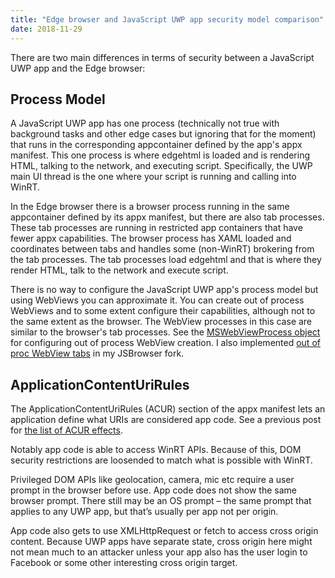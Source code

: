 ```yaml
---
title: "Edge browser and JavaScript UWP app security model comparison"
date: 2018-11-29
---
```

<div xmlns="http://www.w3.org/1999/xhtml"><div><p>
    There are two main differences in terms of security between a JavaScript UWP app and the Edge browser:
  </p><h2>
    Process Model
  </h2><p>
    A JavaScript UWP app has one process (technically not true with background tasks and other edge cases but ignoring that for the moment) that runs in the corresponding appcontainer defined by the
    app's appx manifest. This one process is where edgehtml is loaded and is rendering HTML, talking to the network, and executing script. Specifically, the UWP main UI thread is the one where your
    script is running and calling into WinRT.
  </p><p>
    In the Edge browser there is a browser process running in the same appcontainer defined by its appx manifest, but there are also tab processes. These tab processes are running in restricted app
    containers that have fewer appx capabilities. The browser process has XAML loaded and coordinates between tabs and handles some (non-WinRT) brokering from the tab processes. The tab processes
    load edgehtml and that is where they render HTML, talk to the network and execute script.
  </p><p>
    There is no way to configure the JavaScript UWP app's process model but using WebViews you can approximate it. You can create out of process WebViews and to some extent configure their
    capabilities, although not to the same extent as the browser. The WebView processes in this case are similar to the browser's tab processes. See the <a href="https://docs.microsoft.com/en-us/microsoft-edge/hosting/webview/mswebviewprocess#createwebviewasync">MSWebViewProcess object</a> for configuring out of process WebView creation. I also
    implemented <a href="https://deletethis.net/dave/2018-05/Tiny+browser+features%3A+JSBrowser+crash+resistance">out of proc WebView tabs</a> in my JSBrowser fork.
  </p><h2>
    ApplicationContentUriRules
  </h2><p>
    The ApplicationContentUriRules (ACUR) section of the appx manifest lets an application define what URIs are considered app code. See a previous post for <a href="https://deletethis.net/dave/2017-06/Application+Content+URI+Rule+effects">the list of ACUR effects</a>.
  </p><p>
    Notably app code is able to access WinRT APIs. Because of this, DOM security restrictions are loosended to match what is possible with WinRT.
  </p><p>
    Privileged DOM APIs like geolocation, camera, mic etc require a user prompt in the browser before use. App code does not show the same browser prompt. There still may be an OS prompt – the same
    prompt that applies to any UWP app, but that’s usually per app not per origin.
  </p><p>
    App code also gets to use XMLHttpRequest or fetch to access cross origin content. Because UWP apps have separate state, cross origin here might not mean much to an attacker unless your app also
    has the user login to Facebook or some other interesting cross origin target.
  </p></div></div>
